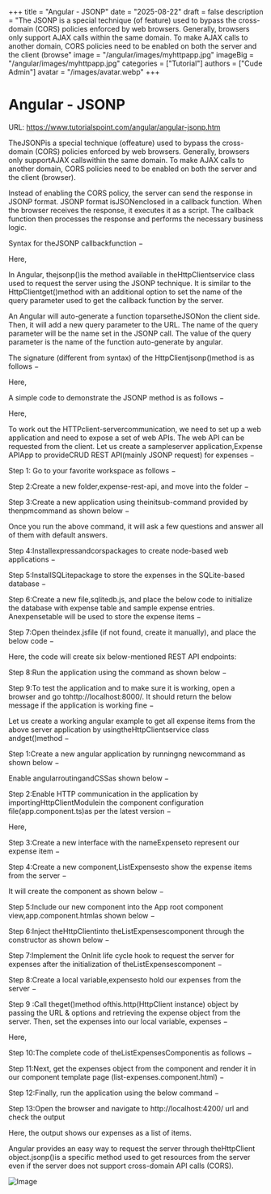 +++
title = "Angular - JSONP"
date = "2025-08-22"
draft = false
description = "The JSONP is a special technique (of feature) used to bypass the cross-domain (CORS) policies enforced by web browsers. Generally, browsers only support AJAX calls within the same domain. To make AJAX calls to another domain, CORS policies need to be enabled on both the server and the client (browse"
image = "/angular/images/myhttpapp.jpg"
imageBig = "/angular/images/myhttpapp.jpg"
categories = ["Tutorial"]
authors = ["Cude Admin"]
avatar = "/images/avatar.webp"
+++

# Angular - JSONP

URL: https://www.tutorialspoint.com/angular/angular-jsonp.htm

TheJSONPis a special technique (offeature) used to bypass the cross-domain (CORS) policies enforced by web browsers. Generally, browsers only supportAJAX callswithin the same domain. To make AJAX calls to another domain, CORS policies need to be enabled on both the server and the client (browser).

Instead of enabling the CORS policy, the server can send the response in JSONP format. JSONP format isJSONenclosed in a callback function. When the browser receives the response, it executes it as a script. The callback function then processes the response and performs the necessary business logic.

Syntax for theJSONP callbackfunction −

Here,

In Angular, thejsonp()is the method available in theHttpClientservice class used to request the server using the JSONP technique. It is similar to the HttpClientget()method with an additional option to set the name of the query parameter used to get the callback function by the server.

An Angular will auto-generate a function toparsetheJSONon the client side. Then, it will add a new query parameter to the URL. The name of the query parameter will be the name set in the JSONP call. The value of the query parameter is the name of the function auto-generate by angular.

The signature (different from syntax) of the HttpClientjsonp()method is as follows −

Here,

A simple code to demonstrate the JSONP method is as follows −

Here,

To work out the HTTPclient-servercommunication, we need to set up a web application and need to expose a set of web APIs. The web API can be requested from the client. Let us create a sampleserver application,Expense APIApp to provideCRUD REST API(mainly JSONP request) for expenses −

Step 1: Go to your favorite workspace as follows −

Step 2:Create a new folder,expense-rest-api, and move into the folder −

Step 3:Create a new application using theinitsub-command provided by thenpmcommand as shown below −

Once you run the above command, it will ask a few questions and answer all of them with default answers.

Step 4:Installexpressandcorspackages to create node-based web applications −

Step 5:InstallSQLitepackage to store the expenses in the SQLite-based database −

Step 6:Create a new file,sqlitedb.js, and place the below code to initialize the database with expense table and sample expense entries. Anexpensetable will be used to store the expense items −

Step 7:Open theindex.jsfile (if not found, create it manually), and place the below code −

Here, the code will create six below-mentioned REST API endpoints:

Step 8:Run the application using the command as shown below −

Step 9:To test the application and to make sure it is working, open a browser and go tohttp://localhost:8000/. It should return the below message if the application is working fine −

Let us create a working angular example to get all expense items from the above server application by usingtheHttpClientservice class andget()method −

Step 1:Create a new angular application by runningng newcommand as shown below −

Enable angularroutingandCSSas shown below −

Step 2:Enable HTTP communication in the application by importingHttpClientModulein the component configuration file(app.component.ts)as per the latest version −

Here,

Step 3:Create a new interface with the nameExpenseto represent our expense item −

Step 4:Create a new component,ListExpensesto show the expense items from the server −

It will create the component as shown below −

Step 5:Include our new component into the App root component view,app.component.htmlas shown below −

Step 6:Inject theHttpClientinto theListExpensescomponent through the constructor as shown below −

Step 7:Implement the OnInit life cycle hook to request the server for expenses after the initialization of theListExpensescomponent −

Step 8:Create a local variable,expensesto hold our expenses from the server −

Step 9 :Call theget()method ofthis.http(HttpClient instance) object by passing the URL & options and retrieving the expense object from the server. Then, set the expenses into our local variable, expenses −

Here,

Step 10:The complete code of theListExpensesComponentis as follows −

Step 11:Next, get the expenses object from the component and render it in our component template page (list-expenses.component.html) −

Step 12:Finally, run the application using the below command −

Step 13:Open the browser and navigate to http://localhost:4200/ url and check the output

Here, the output shows our expenses as a list of items.

Angular provides an easy way to request the server through theHttpClient object.jsonp()is a specific method used to get resources from the server even if the server does not support cross-domain API calls (CORS).

![Image](/angular/images/myhttpapp.jpg)
